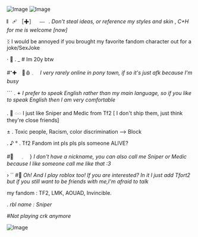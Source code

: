 
![Image](https://github.com/user-attachments/assets/6dadf0b3-5b83-47e9-9645-61cc1f8920ee)
![Image](https://github.com/user-attachments/assets/0fca6da8-3ed3-473c-b18a-b9bbea21ca9e)

𝄃𝄀⠀🩹 ［✚］⠀ ⎯⎯⠀. *Don't steal ideas, or reference my styles and skin* , 
*C+H for me is welcome [now]*

ᛝ I would be annoyed if you brought my favorite fandom character out for a joke/SexJoke 

· 👾 . _ #  Im 20y btw

#⁺✚　💉🩸  𓈒　 *I very rarely online in pony town, if so it's just afk because I'm busy*

ˊˊˊ .  𖥔 *I prefer to speak English rather than my main language, so if you like to speak English then I am very comfortable*

. 💜 𓏏𓏏 I just like Sniper and Medic from Tf2 [ I don't ship them,  just think they're close friends]

± .   Toxic people, Racism, color discrimination —> Block

. ♪ ° .  Tf2 Fandom int pls pls pls someone ALIVE? 

#🔮 　 𓈒　 }   *I don't have a nickname, you can also call me Sniper or Medic because I like someone call me like that :3*

› `` #💜 *Oh! And I play roblox too! If you are interested? In it I just add Tfort2 but if you still want to be friends with me,I'm afraid to talk*

my fandom : TF2, LMK, AOUAD, Invincible. 

. *rbl name : Sniper*

#*Not playing crk anymore*

![Image](https://github.com/user-attachments/assets/e14adeea-32b0-461d-b49d-951335d04fe9)
